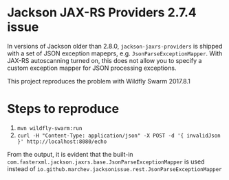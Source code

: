 # Jackson JAX-RS Providers 2.7.4 issue
In versions of Jackson older than 2.8.0, `jackson-jaxrs-providers` is shipped with a set of JSON exception mapeprs, e.g. `JsonParseExceptionMapper`. With JAX-RS autoscanning turned on, this does not allow you to specify a custom exception mapper for JSON processing exceptions.

This project reproduces the problem with Wildfly Swarm 2017.8.1

# Steps to reproduce
1. `mvn wildfly-swarm:run`
2. `curl -H "Content-Type: application/json" -X POST -d '{ invalidJson }' http://localhost:8080/echo`

From the output, it is evident that the built-in `com.fasterxml.jackson.jaxrs.base.JsonParseExceptionMapper` is used instead of `io.github.marchev.jacksonissue.rest.JsonParseExceptionMapper`
